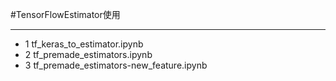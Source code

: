 #TensorFlowEstimator使用
***
- 1 tf_keras_to_estimator.ipynb
- 2 tf_premade_estimators.ipynb
- 3 tf_premade_estimators-new_feature.ipynb